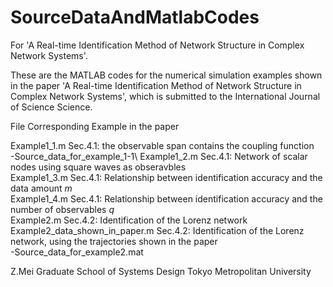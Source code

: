 # SourceDataAndMatlabCodes
For 'A Real-time Identification Method of Network Structure in Complex Network Systems'.

These are the MATLAB codes for the numerical simulation examples shown in the paper 
'A Real-time Identification Method of Network Structure in Complex Network Systems',
which is submitted to the International Journal of Science Science. 


File                              Corresponding Example in the paper

Example1_1.m                      Sec.4.1: the observable span contains the coupling function <br />
  -Source_data_for_example_1-1\\
Example1_2.m                      Sec.4.1: Network of scalar nodes using square waves as obseravbles<br />
Example1_3.m                      Sec.4.1: Relationship between identification accuracy and the data amount $m$ <br />
Example1_4.m                      Sec.4.1: Relationship between identification accuracy and the number of observables $q$ <br />
Example2.m                        Sec.4.2: Identification of the Lorenz network <br />
Example2_data_shown_in_paper.m    Sec.4.2: Identification of the Lorenz network, using the trajectories shown in the paper<br />
  -Source_data_for_example2.mat<br />



Z.Mei 
Graduate School of Systems Design
Tokyo Metropolitan University
